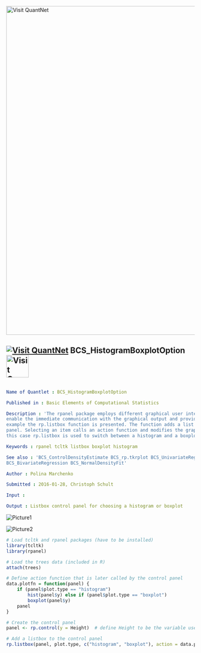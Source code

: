 
[<img src="https://github.com/QuantLet/Styleguide-and-FAQ/blob/master/pictures/banner.png" width="880" alt="Visit QuantNet">](http://quantlet.de/index.php?p=info)

## [<img src="https://github.com/QuantLet/Styleguide-and-Validation-procedure/blob/master/pictures/qloqo.png" alt="Visit QuantNet">](http://quantlet.de/) **BCS_HistogramBoxplotOption** [<img src="https://github.com/QuantLet/Styleguide-and-Validation-procedure/blob/master/pictures/QN2.png" width="60" alt="Visit QuantNet 2.0">](http://quantlet.de/d3/ia)

```yaml

Name of Quantlet : BCS_HistogramBoxplotOption

Published in : Basic Elements of Computational Statistics

Description : 'The rpanel package employs different graphical user interface (GUI) controls to
enable the immediate communication with the graphical output and provides dynamic graphics. In this
example the rp.listbox function is presented. The function adds a list of items to the control
panel. Selecting an item calls an action function and modifies the graphical output accordingly. In
this case rp.listbox is used to switch between a histogram and a boxplot.'

Keywords : rpanel tcltk listbox boxplot histogram

See also : 'BCS_ControlDensityEstimate BCS_rp.tkrplot BCS_UnivariateRegression
BCS_BivariateRegression BCS_NormalDensityFit'

Author : Polina Marchenko

Submitted : 2016-01-28, Christoph Schult

Input :

Output : Listbox control panel for choosing a histogram or boxplot

```

![Picture1](BCS_HistogramBoxplotOption_Boxplot.png)

![Picture2](BCS_HistogramBoxplotOption_Histogram.png)


```r
# Load tcltk and rpanel packages (have to be installed)
library(tcltk)
library(rpanel)

# Load the trees data (included in R)
attach(trees)

# Define action function that is later called by the control panel
data.plotfn = function(panel) {
    if (panel$plot.type == "histogram") 
        hist(panel$y) else if (panel$plot.type == "boxplot") 
        boxplot(panel$y)
    panel
}

# Create the control panel
panel <- rp.control(y = Height)  # define Height to be the variable used by action function

# Add a listbox to the control panel
rp.listbox(panel, plot.type, c("histogram", "boxplot"), action = data.plotfn, title = "Plot type")  # add a title to the listbox
```
